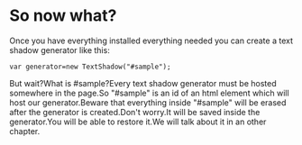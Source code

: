 # So now what?
Once you have everything installed everything needed you can create a text shadow generator like this:


```var generator=new TextShadow("#sample");```

But wait?What is #sample?Every text shadow generator must be hosted somewhere in the page.So "#sample" is an id of an html element which will host our generator.Beware that everything inside "#sample" will be erased after the generator is created.Don't worry.It will be saved inside the generator.You will be able to restore it.We will talk about it in an other chapter.
